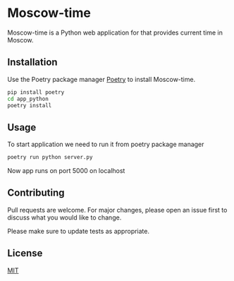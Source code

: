 # Moscow-time

Moscow-time is a Python web application for that provides current time in Moscow.

## Installation

Use the Poetry package manager [Poetry](https://python-poetry.org/) to install Moscow-time.

```bash
pip install poetry
cd app_python
poetry install
```

## Usage

To start application we need to run it from poetry package manager

```bash
poetry run python server.py
```

Now app runs on port 5000 on localhost

## Contributing
Pull requests are welcome. For major changes, please open an issue first to discuss what you would like to change.

Please make sure to update tests as appropriate.

## License
[MIT](https://choosealicense.com/licenses/mit/)
